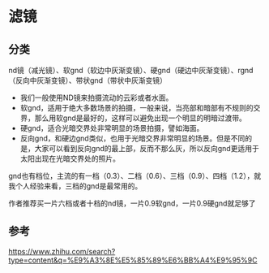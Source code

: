 # 滤镜

## 分类

nd镜（减光镜）、软gnd（软边中灰渐变镜）、硬gnd（硬边中灰渐变镜）、rgnd（反向中灰渐变镜）、带状gnd（带状中灰渐变镜）

- 我们一般使用ND镜来拍摄流动的云彩或者水面。
- 软gnd，适用于绝大多数场景的拍摄，一般来说，当亮部和暗部有不规则的交界，那么用软gnd是最好的，这样可以避免出现一个明显的明暗过渡带。
- 硬gnd，适合光暗交界处非常明显的场景拍摄，譬如海面。
- 反向gnd，和硬边gnd类似，也用于光暗交界非常明显的场景。但是不同的是，大家可以看到反向gnd的最上部，反而不那么灰，所以反向gnd更适用于太阳出现在光暗交界处的照片。



gnd也有档位，主流的有一档（0.3）、二档（0.6）、三档（0.9）、四档（1.2），就我个人经验来看，三档的gnd是最常用的。

作者推荐买一片六档或者十档的nd镜，一片0.9软gnd，一片0.9硬gnd就足够了


## 参考

https://www.zhihu.com/search?type=content&q=%E9%A3%8E%E5%85%89%E6%BB%A4%E9%95%9C